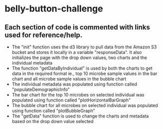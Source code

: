 # belly-button-challenge
## Each section of code is commented with links used for reference/help.

* The "init" function uses the d3 library to pull data from the Amazon S3 bucket and stores it locally in a variable "responseData". It also initializes the page with the drop down values, two charts and the individual metadata
* The function "getDataByIndividual" is used by both the charts to get data in the required format ie., top 10 microbe sample values in the bar chart and all microbe sample values in the bubble chart
* The individual metadata was populated using function called "populateDemographicInfo"
* The bar chart for the top 10 microbes on selected individual was populated using function called "plotHorizontalBarGraph"
* The bubble chart for all microbes on selected individual was populated using function called "plotBubbleGraph"
* The "getData" function is used to change the charts and metadata based on the drop down value selected
